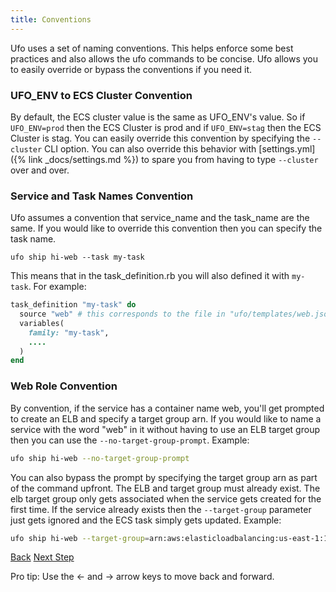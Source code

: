 ```yaml
---
title: Conventions
---
```


Ufo uses a set of naming conventions.  This helps enforce some best practices and also allows the ufo commands to be concise.  Ufo allows you to easily override or bypass the conventions if you need it.

### UFO_ENV to ECS Cluster Convention

By default, the ECS cluster value is the same as UFO_ENV's value.  So if `UFO_ENV=prod` then the ECS Cluster is prod and if `UFO_ENV=stag` then the ECS Cluster is stag.  You can easily override this convention by specifying the `--cluster` CLI option.  You can also override this behavior with [settings.yml]({% link _docs/settings.md %}) to spare you from having to type `--cluster` over and over.

### Service and Task Names Convention

Ufo assumes a convention that service\_name and the task\_name are the same. If you would like to override this convention then you can specify the task name.

```
ufo ship hi-web --task my-task
```

This means that in the task_definition.rb you will also defined it with `my-task`.  For example:

```ruby
task_definition "my-task" do
  source "web" # this corresponds to the file in "ufo/templates/web.json.erb"
  variables(
    family: "my-task",
    ....
  )
end

```

### Web Role Convention

By convention, if the service has a container name web, you'll get prompted to create an ELB and specify a target group arn.  If you would like to name a service with the word "web" in it without having to use an ELB target group then you can use the `--no-target-group-prompt`.  Example:

```sh
ufo ship hi-web --no-target-group-prompt
```

You can also bypass the prompt by specifying the target group arn as part of the command upfront. The ELB and target group must already exist.  The elb target group only gets associated when the service gets created for the first time.  If the service already exists then the `--target-group` parameter just gets ignored and the ECS task simply gets updated.  Example:

```bash
ufo ship hi-web --target-group=arn:aws:elasticloadbalancing:us-east-1:12345689:targetgroup/hi-web/12345
```

<a id="prev" class="btn btn-basic" href="{% link _docs/helpers.md %}">Back</a>
<a id="next" class="btn btn-primary" href="{% link _docs/run-in-pieces.md %}">Next Step</a>
<p class="keyboard-tip">Pro tip: Use the <- and -> arrow keys to move back and forward.</p>
